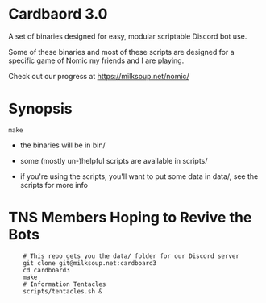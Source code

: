 Cardbaord 3.0
=============
A set of binaries designed for easy, modular scriptable Discord bot use.

Some of these binaries and most of these scripts are designed for a specific game of Nomic my friends and I are playing.

Check out our progress at https://milksoup.net/nomic/

Synopsis
========
`make`

- the binaries will be in bin/

- some (mostly un-)helpful scripts are available in scripts/

- if you're using the scripts, you'll want to put some data in data/, see the scripts for more info

TNS Members Hoping to Revive the Bots
=====================================
```
    # This repo gets you the data/ folder for our Discord server
    git clone git@milksoup.net:cardboard3
    cd cardboard3
    make
    # Information Tentacles
    scripts/tentacles.sh &
```
